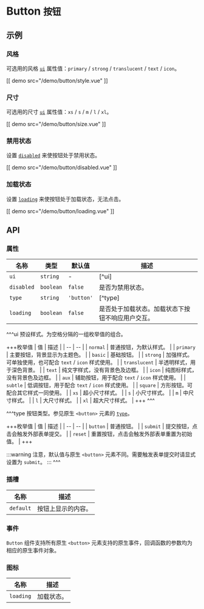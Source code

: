 # Button <small>按钮</small>

## 示例

### 风格

可选用的风格 [`ui`](#props-ui) 属性值：`primary` / `strong` / `translucent` / `text` / `icon`。

[[ demo src="/demo/button/style.vue" ]]

### 尺寸

可选用的尺寸 [`ui`](#props-ui) 属性值：`xs` / `s` / `m` / `l` / `xl`。

[[ demo src="/demo/button/size.vue" ]]

### 禁用状态

设置 [`disabled`](#props-disabled) 来使按钮处于禁用状态。

[[ demo src="/demo/button/disabled.vue" ]]

### 加载状态

设置 [`loading`](#props-loading) 来使按钮处于加载状态，无法点击。

[[ demo src="/demo/button/loading.vue" ]]

## API

### 属性

| 名称 | 类型 | 默认值 | 描述 |
| -- | -- | -- | -- |
| ``ui`` | `string` | - | [^ui] |
| ``disabled`` | `boolean` | `false` | 是否为禁用状态。 |
| ``type`` | `string` | `'button'` | [^type] |
| ``loading`` | `boolean` | `false` | 是否处于加载状态。加载状态下按钮不响应用户交互。 |

^^^ui
预设样式。为空格分隔的一组枚举值的组合。

+++枚举值
| 值 | 描述 |
| -- | -- |
| `normal` | 普通按钮，为默认样式。 |
| `primary` | 主要按钮，背景显示为主题色。 |
| `basic` | 基础按钮。 |
| `strong` | 加强样式。可单独使用，也可配合 `text` / `icon` 样式使用。 |
| `translucent` | 半透明样式，用于深色背景。 |
| `text` | 纯文字样式，没有背景色及边框。 |
| `icon` | 纯图标样式，没有背景色及边框。 |
| `aux` | 辅助按钮，用于配合 `text` / `icon` 样式使用。 |
| `subtle` | 低调按钮，用于配合 `text` / `icon` 样式使用。 |
| `square` | 方形按钮。可配合其它样式一同使用。 |
| `xs` | 超小尺寸样式。 |
| `s` | 小尺寸样式。 |
| `m` | 中尺寸样式。 |
| `l` | 大尺寸样式。 |
| `xl` | 超大尺寸样式。 |
+++
^^^

^^^type
按钮类型。参见原生 `<button>` 元素的 [`type`](https://developer.mozilla.org/zh-CN/docs/Web/HTML/Element/button#attr-type)。

+++枚举值
| 值 | 描述 |
| -- | -- |
| `button` | 普通按钮。 |
| `submit` | 提交按钮，点击会触发外部表单提交。 |
| `reset` | 重置按钮，点击会触发外部表单重置为初始值。 |
+++

:::warning
注意，默认值与原生 `<button>` 元素不同。需要触发表单提交时请显式设置为 `submit`。
:::
^^^

### 插槽

| 名称 | 描述 |
| -- | -- |
| ``default`` | 按钮上显示的内容。 |

### 事件

`Button` 组件支持所有原生 `<button>` 元素支持的原生事件，回调函数的参数均为相应的原生事件对象。

### 图标

| 名称 | 描述 |
| -- | -- |
| ``loading`` | 加载状态。 |
